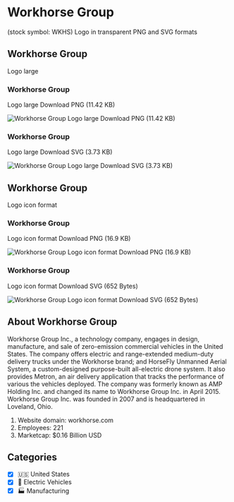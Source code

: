 # Workhorse Group
 (stock symbol: WKHS) Logo in transparent PNG and SVG formats

## Workhorse Group
 Logo large

### Workhorse Group
 Logo large Download PNG (11.42 KB)

![Workhorse Group
 Logo large Download PNG (11.42 KB)](/img/orig/WKHS_BIG-1637ead3.png)

### Workhorse Group
 Logo large Download SVG (3.73 KB)

![Workhorse Group
 Logo large Download SVG (3.73 KB)](/img/orig/WKHS_BIG-88fdef65.svg)

## Workhorse Group
 Logo icon format

### Workhorse Group
 Logo icon format Download PNG (16.9 KB)

![Workhorse Group
 Logo icon format Download PNG (16.9 KB)](/img/orig/WKHS-5abf7a3e.png)

### Workhorse Group
 Logo icon format Download SVG (652 Bytes)

![Workhorse Group
 Logo icon format Download SVG (652 Bytes)](/img/orig/WKHS-9f3b8760.svg)

## About Workhorse Group


Workhorse Group Inc., a technology company, engages in design, manufacture, and sale of zero-emission commercial vehicles in the United States. The company offers electric and range-extended medium-duty delivery trucks under the Workhorse brand; and HorseFly Unmanned Aerial System, a custom-designed purpose-built all-electric drone system. It also provides Metron, an air delivery application that tracks the performance of various the vehicles deployed. The company was formerly known as AMP Holding Inc. and changed its name to Workhorse Group Inc. in April 2015. Workhorse Group Inc. was founded in 2007 and is headquartered in Loveland, Ohio.

1. Website domain: workhorse.com
2. Employees: 221
3. Marketcap: $0.16 Billion USD


## Categories
- [x] 🇺🇸 United States
- [x] 🔋 Electric Vehicles
- [x] 🏭 Manufacturing
